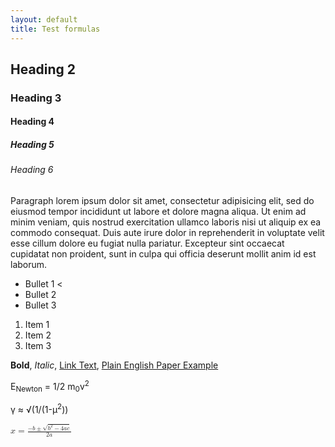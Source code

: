 ```yaml
---
layout: default
title: Test formulas
---
```


## Heading 2

### Heading 3

#### Heading 4

##### Heading 5

###### Heading 6

Paragraph lorem ipsum dolor sit amet, consectetur adipisicing elit, sed do eiusmod tempor incididunt ut labore et dolore magna aliqua. Ut enim ad minim veniam, quis nostrud exercitation ullamco laboris nisi ut aliquip ex ea commodo consequat. Duis aute irure dolor in reprehenderit in voluptate velit esse cillum dolore eu fugiat nulla pariatur. Excepteur sint occaecat cupidatat non proident, sunt in culpa qui officia deserunt mollit anim id est laborum.

* Bullet 1 <
* Bullet 2
* Bullet 3

1. Item 1
1. Item 2
1. Item 3

**Bold**, _Italic_, [Link Text](/path/to/page.html), [Plain English Paper Example](/plain-english-papers.html)

E<sub>Newton</sub> = 1/2 m<sub>0</sub>v<sup>2</sup>

γ ≈ √(1/(1-µ<sup>2</sup>))

<math xmlns="http://www.w3.org/1998/Math/MathML">
  <mrow>
    <mi>x</mi>
    <mo>=</mo>
    <mfrac>
      <mrow>
        <mo form="prefix">&#x2212;<!-- − --></mo>
        <mi>b</mi>
        <mo>&#x00B1;<!-- &PlusMinus; --></mo>
        <msqrt>
          <msup>
            <mi>b</mi>
            <mn>2</mn>
          </msup>
          <mo>&#x2212;<!-- − --></mo>
          <mn>4</mn>
          <mo>&#x2062;<!-- &InvisibleTimes; --></mo>
          <mi>a</mi>
          <mo>&#x2062;<!-- &InvisibleTimes; --></mo>
          <mi>c</mi>
        </msqrt>
      </mrow>
      <mrow>
        <mn>2</mn>
        <mo>&#x2062;<!-- &InvisibleTimes; --></mo>
        <mi>a</mi>
      </mrow>
    </mfrac>
  </mrow>
  <!-- <annotation encoding="TeX">
     x=\frac{-b\pm\sqrt{b^2-4ac}}{2a}
  </annotation>
  <annotation encoding="StarMath 5.0">
     x={{-b plusminus sqrt {b^2 - 4 ac}} over {2 a}} times {f(z)}
  </annotation> -->
</math>
